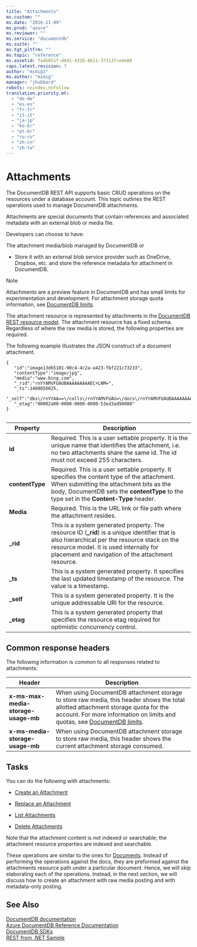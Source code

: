 ```yaml
---
title: "Attachments"
ms.custom: ""
ms.date: "2016-11-09"
ms.prod: "azure"
ms.reviewer: ""
ms.service: "documentdb"
ms.suite: ""
ms.tgt_pltfrm: ""
ms.topic: "reference"
ms.assetid: fa4b851f-d841-4326-8611-37313fce4e80
caps.latest.revision: 7
author: "mimig1"
ms.author: "mimig"
manager: "jhubbard"
robots: noindex,nofollow
translation.priority.mt: 
  - "de-de"
  - "es-es"
  - "fr-fr"
  - "it-it"
  - "ja-jp"
  - "ko-kr"
  - "pt-br"
  - "ru-ru"
  - "zh-cn"
  - "zh-tw"
---
```

# Attachments
  The DocumentDB REST API supports basic CRUD operations on the resources under a database account. This topic outlines the REST operations used to manage DocumentDB attachments.  
  
 Attachments are special documents that contain references and associated metadata with an external blob or media file.  
  
 Developers can choose to have:  
  
 The attachment media/blob managed by DocumentDB or  
  
-   Store it with an external blob service provider such as OneDrive, Dropbox, etc. and store the reference metadata for attachment in DocumentDB.  
  
> [!NOTE]  
>  Attachments are a preview feature in DocumentDB and has small limits for experimentation and development. For attachment storage quota information, see [DocumentDB limits](http://azure.microsoft.com/documentation/articles/documentdb-limits/).  
  
 The attachment resource is represented by attachments in the [DocumentDB REST resource model](http://azure.microsoft.com/documentation/articles/documentdb-resources/). The attachment resource has a fixed schema. Regardless of where the raw media is stored, the following properties are required.  
  
 The following example illustrates the JSON construct of a document attachment.  
  
```  
{    
   "id":"image13d65101-90c4-4c2a-a423-fbf221c73233",  
   "contentType":"image/jpg",  
   "media":"www.bing.com",  
   "_rid":"rnYYAMVFUAUBAAAAAAAAAEC+LNM=",  
   "_ts":1408056025,  
   "_self":"dbs\/rnYYAA==\/colls\/rnYYAMVFUAU=\/docs\/rnYYAMVFUAUBAAAAAAAAAA==\/attachments\/rnYYAMVFUAUBAAAAAAAAAEC+LNM=",  
   "_etag":"00002a00-0000-0000-0000-53ed3ad90000"  
}  
  
```  
  
|Property|Description|  
|--------------|-----------------|  
|**id**|Required. This is a user settable property. It is the unique name that identifies the attachment, i.e. no two attachments share the same id. The id must not exceed 255 characters.|  
|**contentType**|Required. This is a user settable property. It specifies the content type of the attachment. When submitting the attachment bits as the body, DocumentDB sets the **contentType** to the type set in the **Content-Type** header.|  
|**Media**|Required. This is the URL link or file path where the attachment resides.|  
|**_rid**|This is a system generated property. The resource ID (**_rid**) is a unique identifier that is also hierarchical per the resource stack on the resource model. It is used internally for placement and navigation of the attachment resource.|  
|**_ts**|This is a system generated property. It specifies the last updated timestamp of the resource. The value is a timestamp.|  
|**_self**|This is a system generated property. It is the unique addressable URI for the resource.|  
|**_etag**|This is a system generated property that specifies the resource etag required for optimistic concurrency control.|  
  
## Common response headers  
 The following information is common to all responses related to attachments:  
  
|Header|Description|  
|------------|-----------------|  
|**x-ms-max-media-storage-usage-mb**|When using DocumentDB attachment storage to store raw media, this header shows the total allotted attachment storage quota for the account. For more information on limits and quotas, see [DocumentDB limits](http://azure.microsoft.com/documentation/articles/documentdb-limits/).|  
|**x-ms-media-storage-usage-mb**|When using DocumentDB attachment storage to store raw media, this header shows the current attachment storage consumed.|  
  
## Tasks  
 You can do the following with attachments:  
  
-   [Create an Attachment](create-an-attachment.md)  
  
-   [Replace an Attachment](replace-an-attachment.md)  
  
-   [List Attachments](list-attachments.md)  
  
-   [Delete Attachments](delete-attachments.md)  
  
 Note that the attachment content is not indexed or searchable; the attachment resource properties are indexed and searchable.  
  
 These operations are similar to the ones for [Documents](documents.md). Instead of performing the operations against the docs, they are preformed against the attachments resource path under a particular document. Hence, we will skip elaborating each of the operations. Instead, in the next section, we will discuss how to create an attachment with raw media posting and with metadata-only posting.  
  
## See Also  
 [DocumentDB documentation](http://azure.microsoft.com/documentation/services/documentdb/)   
 [Azure DocumentDB Reference Documentation](https://go.microsoft.com/fwlink/?linkid=834805)   
 [DocumentDB SDKs](https://azure.microsoft.com/documentation/articles/documentdb-sdk-dotnet/)   
 [REST from .NET Sample](https://github.com/Azure/azure-documentdb-dotnet/tree/master/samples/rest-from-.net)  
  
  